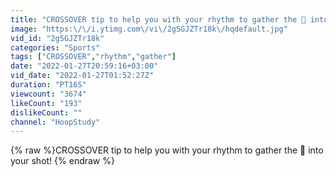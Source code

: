 ```yaml
---
title: "CROSSOVER tip to help you with your rhythm to gather the 🏀 into your shot!"
image: "https:\/\/i.ytimg.com\/vi\/2g5GJZTr18k\/hqdefault.jpg"
vid_id: "2g5GJZTr18k"
categories: "Sports"
tags: ["CROSSOVER","rhythm","gather"]
date: "2022-01-27T20:59:16+03:00"
vid_date: "2022-01-27T01:52:27Z"
duration: "PT16S"
viewcount: "3674"
likeCount: "193"
dislikeCount: ""
channel: "HoopStudy"
---
```

{% raw %}CROSSOVER tip to help you with your rhythm to gather the 🏀 into your shot! {% endraw %}
